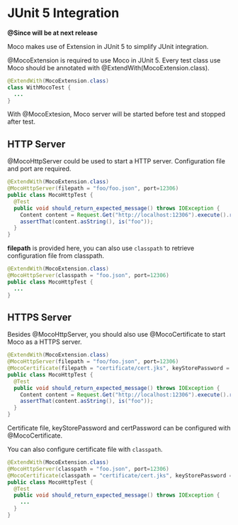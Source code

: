 # JUnit 5 Integration
**@Since will be at next release**

Moco makes use of Extension in JUnit 5 to simplify JUnit integration.

@MocoExtension is required to use Moco in JUnit 5. Every test class use Moco should be annotated with @ExtendWith(MocoExtension.class).

```java
@ExtendWith(MocoExtension.class)
class WithMocoTest {
  ...
}
```

With @MocoExtesion, Moco server will be started before test and stopped after test.

## HTTP Server

@MocoHttpServer could be used to start a HTTP server. Configuration file and port are required.

```java
@ExtendWith(MocoExtension.class)
@MocoHttpServer(filepath = "foo/foo.json", port=12306)
public class MocoHttpTest {
  @Test
  public void should_return_expected_message() throws IOException {
    Content content = Request.Get("http://localhost:12306").execute().returnContent();
    assertThat(content.asString(), is("foo"));
  }  
}
```

**filepath** is provided here, you can also use `classpath` to retrieve configuration file from classpath.

```java
@ExtendWith(MocoExtension.class)
@MocoHttpServer(classpath = "foo.json", port=12306)
public class MocoHttpTest {
  ...
}
```

## HTTPS Server

Besides @MocoHttpServer, you should also use @MocoCertificate to start Moco as a HTTPS server.

```java
@ExtendWith(MocoExtension.class)
@MocoHttpServer(filepath = "foo/foo.json", port=12306)
@MocoCertificate(filepath = "certificate/cert.jks", keyStorePassword = "mocohttps", certPassword = "mocohttps")
public class MocoHttpTest {
  @Test
  public void should_return_expected_message() throws IOException {
    Content content = Request.Get("http://localhost:12306").execute().returnContent();
    assertThat(content.asString(), is("foo"));
  }  
}
```

Certificate file, keyStorePassword and certPassword can be configured with @MocoCertificate.

You can also configure certificate file with `classpath`.

```java
@ExtendWith(MocoExtension.class)
@MocoHttpServer(classpath = "foo.json", port=12306)
@MocoCertificate(classpath = "certificate/cert.jks", keyStorePassword = "mocohttps", certPassword = "mocohttps")
public class MocoHttpTest {
  @Test
  public void should_return_expected_message() throws IOException {
    ...
  }  
}
```



